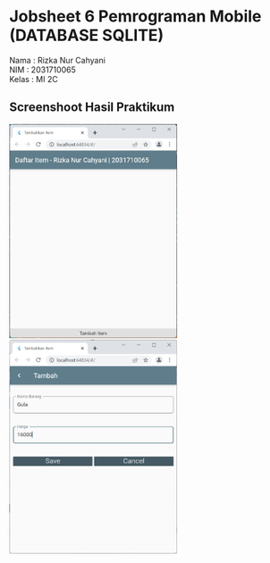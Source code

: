 # Jobsheet 6 Pemrograman Mobile (DATABASE SQLITE)

Nama  : Rizka Nur Cahyani <br/>
NIM   : 2031710065 <br/>
Kelas : MI 2C <br/>

## Screenshoot Hasil Praktikum
<img src="img/hasil1.jfif" alt="drawing" width="300"/>
<br/>
<img src="img/hasil2.jfif" alt="drawing" width="300"/>
